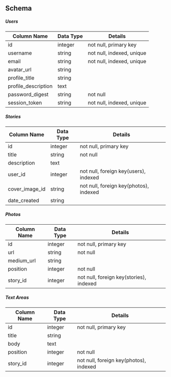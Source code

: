 ## Schema

##### Users
| Column Name | Data Type | Details |
|---|---|---|
| id | integer | not null, primary key
| username | string | not null, indexed, unique
| email | string | not null, indexed, unique
| avatar_url | string |
| profile_title | string |
| profile_description | text |
| password_digest | string | not null
| session_token | string | not null, indexed, unique

##### Stories
| Column Name | Data Type | Details |
|---|---|---|
| id | integer | not null, primary key
| title | string | not null
| description | text |
| user_id | integer | not null, foreign key(users), indexed
| cover_image_id | string | not null, foreign key(photos), indexed
| date_created | string | 


##### Photos
| Column Name | Data Type | Details |
|---|---|---|
| id | integer | not null, primary key
| url | string | not null
| medium_url | string |
| position | integer | not null
| story_id | integer | not null, foreign key(stories), indexed

##### Text Areas
| Column Name | Data Type | Details |
|---|---|---|
| id | integer | not null, primary key
| title | string |
| body | text |
| position | integer | not null
| story_id | integer | not null, foreign key(photos), indexed
